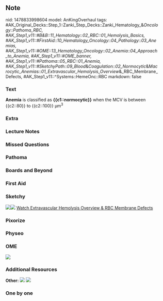 ## Note
nid: 1478833998604
model: AnKingOverhaul
tags: #AK_Original_Decks::Step_1::Zanki_Step_Decks::Zanki_Hematology_&_Oncology::Pathoma_RBC, #AK_Step1_v11::#B&B::11_Hematology::02_RBC::01_Hemolysis_Basics, #AK_Step1_v11::#FirstAid::10_Hematology_Oncology::04_Pathology::03_Anemias, #AK_Step1_v11::#OME::13_Hematology_Oncology::02_Anemia::04_Approach_to_Anemia, #AK_Step1_v11::#OME_banner, #AK_Step1_v11::#Pathoma::05_RBC::01_Anemia, #AK_Step1_v11::#SketchyPath::09_Blood_&_Coagulation::02_Normocytic_&_Macrocytic_Anemias::01_Extravascular_Hemolysis_Overview_&_RBC_Membrane_Defects, #AK_Step1_v11::^Systems::HemeOnc::RBC
markdown: false

### Text
<div>
  <b>Anemia</b> is classified as <b>{{c1::normocytic}}</b> when the
  MCV is between {{c2::80}} to {{c2::100}} μm<sup>3</sup>
</div>

### Extra


### Lecture Notes


### Missed Questions


### Pathoma


### Boards and Beyond


### First Aid


### Sketchy
<img src=
"normocytic%20anemia%20MCV%2080-100_1566160514431.jpg"><img src=
"Zoverall%20picture%20(68)_1566160514431.JPG"> <a href=
"https://dashboard.sketchy.com/study/medical/courses/medical-pathophysiology/units/medical-pathophysiology-blood-coagulation/videos/medical-pathophysiology-blood-and-coagulation-normocytic-and-macrocytic-anemias-extravascular-hemolysis-overview-and-rbc-membrane-defects?utm_source=anki&utm_medium=partnership&utm_campaign=february_update&utm_content=medical">
Watch Extravascular Hemolysis Overview & RBC Membrane Defects</a>

### Pixorize


### Physeo


### OME
<div class="ome-widget">
  <a href="https://onlinemeded.org?ref=anki"><img src=
  "_OME_AnkiFlashcards_General_3.png"></a>
</div>

### Additional Resources
<b>Other:</b> <img src="tmpCZ4FXy.png"> <img src=
"Screen%20Shot%202019-10-16%20at%209.09.06%20AM.png">

### One by one

